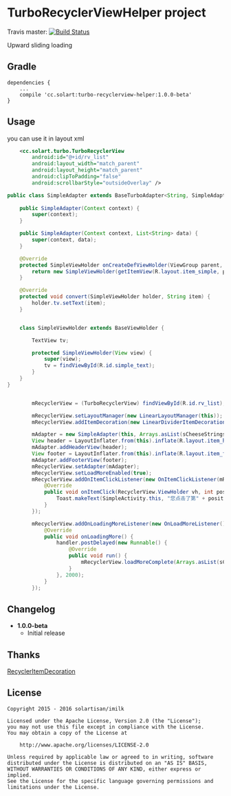 TurboRecyclerViewHelper project
========================

Travis master: [![Build Status](https://api.travis-ci.org/Solartisan/TurboRecyclerViewHelper.svg?branch=master)](https://travis-ci.org/Solartisan/TurboRecyclerViewHelper)

Upward sliding loading


Gradle
------
```
dependencies {
    ...
    compile 'cc.solart:turbo-recyclerview-helper:1.0.0-beta'
}
```

Usage
-----
you can use it in layout xml

```xml
    <cc.solart.turbo.TurboRecyclerView
        android:id="@+id/rv_list"
        android:layout_width="match_parent"
        android:layout_height="match_parent"
        android:clipToPadding="false"
        android:scrollbarStyle="outsideOverlay" />
```


```java
public class SimpleAdapter extends BaseTurboAdapter<String, SimpleAdapter.SimpleViewHolder> {
    
    public SimpleAdapter(Context context) {
        super(context);
    }

    public SimpleAdapter(Context context, List<String> data) {
        super(context, data);
    }

    @Override
    protected SimpleViewHolder onCreateDefViewHolder(ViewGroup parent, int viewType) {
        return new SimpleViewHolder(getItemView(R.layout.item_simple, parent));
    }

    @Override
    protected void convert(SimpleViewHolder holder, String item) {
        holder.tv.setText(item);
    }


    class SimpleViewHolder extends BaseViewHolder {

        TextView tv;

        protected SimpleViewHolder(View view) {
            super(view);
            tv = findViewById(R.id.simple_text);
        }
    }
}
```

```java

        mRecyclerView = (TurboRecyclerView) findViewById(R.id.rv_list);

        mRecyclerView.setLayoutManager(new LinearLayoutManager(this));
        mRecyclerView.addItemDecoration(new LinearDividerItemDecoration(this, LinearDividerItemDecoration.LINEAR_DIVIDER_VERTICAL));

        mAdapter = new SimpleAdapter(this, Arrays.asList(sCheeseStrings));
        View header = LayoutInflater.from(this).inflate(R.layout.item_header, null);
        mAdapter.addHeaderView(header);
        View footer = LayoutInflater.from(this).inflate(R.layout.item_footer, null);
        mAdapter.addFooterView(footer);
        mRecyclerView.setAdapter(mAdapter);
        mRecyclerView.setLoadMoreEnabled(true);
        mRecyclerView.addOnItemClickListener(new OnItemClickListener(mRecyclerView) {
            @Override
            public void onItemClick(RecyclerView.ViewHolder vh, int position) {
                Toast.makeText(SimpleActivity.this, "您点击了第" + position + "个item", Toast.LENGTH_SHORT).show();
            }
        });

        mRecyclerView.addOnLoadingMoreListener(new OnLoadMoreListener() {
            @Override
            public void onLoadingMore() {
                handler.postDelayed(new Runnable() {
                    @Override
                    public void run() {
                        mRecyclerView.loadMoreComplete(Arrays.asList(sCheeseStrings));
                    }
                }, 2000);
            }
        });
```

Changelog
---------
* **1.0.0-beta**
    * Initial release
    
Thanks
------
[RecyclerItemDecoration](https://github.com/dinuscxj/RecyclerItemDecoration)
    
License
-------

    Copyright 2015 - 2016 solartisan/imilk

    Licensed under the Apache License, Version 2.0 (the "License");
    you may not use this file except in compliance with the License.
    You may obtain a copy of the License at

        http://www.apache.org/licenses/LICENSE-2.0

    Unless required by applicable law or agreed to in writing, software
    distributed under the License is distributed on an "AS IS" BASIS,
    WITHOUT WARRANTIES OR CONDITIONS OF ANY KIND, either express or implied.
    See the License for the specific language governing permissions and
    limitations under the License.